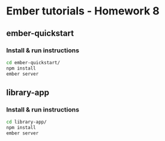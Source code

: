 # Ember tutorials - Homework 8
## ember-quickstart
### Install & run instructions

```bash
cd ember-quickstart/
npm install
ember server
```

## library-app
### Install & run instructions

```bash
cd library-app/
npm install
ember server
```
